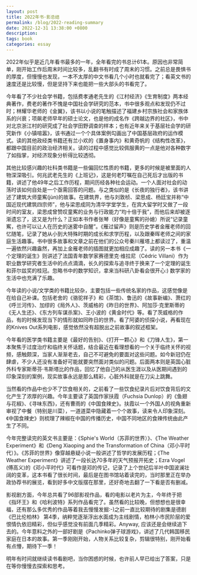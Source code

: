```yaml
---
layout: post
title: 2022年书·影总结
permalink: /blog/2022-reading-summary
date: 2022-12-31 13:38:00 +0800
description: 
tags: book
categories: essay 
---
```


2022年似乎是近几年看书最多的一年，全年看完的书总计61本。原因也非常简单，刚开始工作后周末时间比较多，乱翻书有时成了周末的习惯。之前总是畏惧书的厚度，但慢慢也发现，一本不太厚的中文书看几个小时也就看完了；看英文书的速度还是比较慢，但是坚持下来也能把一些大部头的书看完了。

今年看了不少社会学书籍，包括费孝通老先生的《江村经济》《生育制度》两本经典著作，费老的著作不愧是中国社会学研究的范本，书中很多观点和发现仍不过时；林耀华老师的《金翼》，该书以小说的笔触描述了福建乡村宗族社会和家族体系的兴衰；项飙老师早年的硕士论文，也是他的成名作《跨越边界的社区》，书中对北京浙江村的研究成了社会学田野调查的样本；也有近年来关于基层社会学的研究新作《小镇喧嚣》，该书通过一个个具体案例勾画出了中国基层政府的运作模式。读的其他政经类书籍还有兰小欢的《置身事内》和黄奇帆的《结构性改革》，都跟中国目前的政治经济相关。读的过程中感觉比较佩服黄的一点是他对各种数字了如指掌，对经济现象分析得比较透彻。

其他比较感兴趣的社科类书籍是一些偏回忆性质的书籍，更多的时候是被里面的人物深深吸引。何兆武老先生的《上班记》，这是何老叮嘱在自己死后才出版的书籍，讲述了他49年之后工作历程，期间历经各种社会运动。一个人面对社会的动荡时该如何自处是一个亟需回答的问题。与之类似的是《长夜的独行者》，该书讲述了建筑大师童寯(jùn)的故事。在建筑界，他与刘敦桢、梁思成、杨廷宝并称“中国近现代建筑四宗师”，他与梁思成同为清华学堂学生，在宾大留学时又做了一段时间的室友，梁思成曾赞叹童寯的业务与行政能力“均十倍于我”，而他后来却被逐渐遗忘了，这又是为什么？正如本书作者张琴（好像是童寯的孙媳）所说“记录童寯，也许可以让人在历史的迷雾中自醒”。《雁过留声》则是历史学者金雁老师的回忆随笔，记录了她从小到大特殊时期的成长和求学历程，以及跟秦晖老师之间的家庭生活趣事。书中很多故事和文章之前在他们的公众号秦川雁塔上都读过了，重温一遍依然兴趣盎然，再加上金雁老师的插图就更加相应成趣了。读的另一本书《一个定理的诞生》则讲述了法国青年数学家赛德里克·维拉尼（Cédric Villani）作为职业数学研究者生活中的点点滴滴，长久的探索与追寻终于换来了一个定理的诞生和菲尔兹奖的桂冠。忽略书中的数学知识，拿来当科研八卦看会很开心:) 数学家的生活中也充满了乐趣。

今年读的小说/文学类的书籍比较杂，主要包括一些传统名家的作品，这感觉像是在给自己补课。包括老舍的《骆驼祥子》和《茶馆》、鲁迅的《故事新编》、萧红的《呼兰河传》、加缪的《局外人》、茨威格的《昨日的世界》、阿加莎·克里斯蒂的《无人生还》、《东方列车谋杀案》、王小波的《黄金时代》等。看了茨威格的作品，有的时候发现当下的情形就如同昨日的世界。看了阿婆的侦探小说，再看现在的Knives Out系列电影，感觉依然没有超脱出之前故事的叙述框架。

今年看的医学类书籍主要是《最好的告别》、《打开一颗心》和《刀锋人生》，第一本聚焦于过度治疗和临终关怀话题，结合最近在看理想看的一个关于临终关怀的视频，感触颇深，当家人渐渐老去，自己不可避免的要面对这些问题。如今新冠仍在肆虐，不少人还没有准备好可能就要突然面对类似的问题。后面两本则是英国心脏外科专家斯蒂芬·韦斯塔比的作品，回忆了他自己的从医生涯以及从医期间遇到的印象深刻的案例，现实故事永远是那么精彩，心脏外科就是在刀尖上跳舞。

当然看的作品中也少不了饮食相关的，之前看了一些饮食纪录片后对饮食背后的文化产生了浓厚的兴趣。今年主要读了英国作家扶霞（Fuchsia Dunlop）的《鱼翅与花椒》、《寻味东西》，还有曹雨的《中国食辣史》。扶霞以一个外国人的视角重新审视了中餐（特别是川菜），一道道菜中隐藏着一个个故事，读来令人印象深刻。《中国食辣史》则梳理了辣椒在中国的传播历史，中国不同地区的食辣传统由此产生了不同。

今年完整读完的英文书主要是：《Sphie's World（苏菲的世界）》、《The Weather Experiment》和《Deng Xiaoping and the Transformation of China（邓小平时代）》。《苏菲的世界》像穿越悬疑小说一般讲述了哲学的发展历程；《The Weather Experiment》讲述了一段长达70多年的天气预报开拓史；Ezra Vogel (傅高义)的《邓小平时代》可看作是邓的传记，记录了上个世纪后半叶中国波澜壮阔的变革，这本书看了很长时间，最后是在图书馆站着读完的，当时那里正在举办政协荐书的展览，看到好多中文版摆在那里，还好奇地去翻了一下看是否有删减。

影视剧方面，今年总共看了96部影视作品，看的电影以老片为主，今年终于把《指环王》和《哈利波特》系列作品看完了。虽然看的比较晚，但想想也是很幸福，还有那么多优秀的作品等着我去慢慢发掘:-)之前一直比较期待的剧集是德剧《巴比伦柏林》 第4季，纳粹党逐渐浮出水面成为主线剧情，柏林小市民阶层的爱恨情仇依旧精彩，但似乎感觉没有前面几季精彩。Anyway, 应该还是会继续追下去的。今年意料之外的一部好剧是《Pachinko弹子球游戏》，讲述了几代韩国移民家庭在日本的故事。第一季刚刚开始，人物关系比较复杂，剪辑很特别，刚开始看有点懵，期待下一季！

明年有时间就继续读书看剧吧，当你困惑的时候，也许前人早已给出了答案，只是在等你慢慢去探索和思考。
